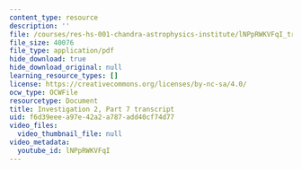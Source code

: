 ```yaml
---
content_type: resource
description: ''
file: /courses/res-hs-001-chandra-astrophysics-institute/lNPpRWKVFqI_transcript.pdf
file_size: 40076
file_type: application/pdf
hide_download: true
hide_download_original: null
learning_resource_types: []
license: https://creativecommons.org/licenses/by-nc-sa/4.0/
ocw_type: OCWFile
resourcetype: Document
title: Investigation 2, Part 7 transcript
uid: f6d39eee-a97e-42a2-a787-add40cf74d77
video_files:
  video_thumbnail_file: null
video_metadata:
  youtube_id: lNPpRWKVFqI
---
```


